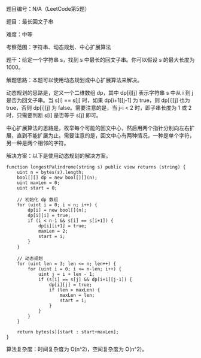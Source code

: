 题目编号：N/A（LeetCode第5题）

题目：最长回文子串

难度：中等

考察范围：字符串、动态规划、中心扩展算法

题干：给定一个字符串 s，找到 s 中最长的回文子串。你可以假设 s 的最大长度为 1000。

解题思路：本题可以使用动态规划或中心扩展算法来解决。

动态规划的思路是，定义一个二维数组 dp，其中 dp[i][j] 表示字符串 s 中从 i 到 j 是否为回文子串。当 s[i] == s[j] 时，如果 dp[i+1][j-1] 为 true，则 dp[i][j] 也为 true，否则 dp[i][j] 为 false。需要注意的是，当 j-i < 2 时，即子串长度为 1 或 2 时，只需要判断 s[i] 是否等于 s[j] 即可。

中心扩展算法的思路是，枚举每个可能的回文中心，然后用两个指针分别向左右扩展，直到不能扩展为止。需要注意的是，回文中心有两种情况，一种是单个字符，另一种是两个相邻的字符。

解决方案：以下是使用动态规划的解决方案。

```solidity
function longestPalindrome(string s) public view returns (string) {
    uint n = bytes(s).length;
    bool[][] dp = new bool[][](n);
    uint maxLen = 0;
    uint start = 0;
    
    // 初始化 dp 数组
    for (uint i = 0; i < n; i++) {
        dp[i] = new bool[](n);
        dp[i][i] = true;
        if (i < n-1 && s[i] == s[i+1]) {
            dp[i][i+1] = true;
            maxLen = 2;
            start = i;
        }
    }
    
    // 动态规划
    for (uint len = 3; len <= n; len++) {
        for (uint i = 0; i <= n-len; i++) {
            uint j = i + len - 1;
            if (s[i] == s[j] && dp[i+1][j-1]) {
                dp[i][j] = true;
                if (len > maxLen) {
                    maxLen = len;
                    start = i;
                }
            }
        }
    }
    
    return bytes(s)[start : start+maxLen];
}
```

算法复杂度：时间复杂度为 O(n^2)，空间复杂度为 O(n^2)。